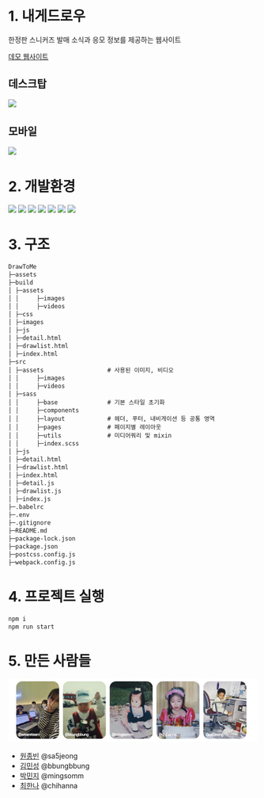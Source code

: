 # 1. 내게드로우

한정판 스니커즈 발매 소식과 응모 정보를 제공하는 웹사이트

[데모 웹사이트](https://gallant-payne-2a2f4d.netlify.app/)

## 데스크탑

<img src="./assets/desktop.gif">

## 모바일

<img src="./assets/mobile.gif">
  
  
    
    


# 2. 개발환경

<img src="https://img.shields.io/badge/html-E34F26?style=for-the-badge&logo=html5&logoColor=white">
<img src="https://img.shields.io/badge/css-1572B6?style=for-the-badge&logo=css3&logoColor=white">
<img src="https://img.shields.io/badge/javascript-F7DF1E?style=for-the-badge&logo=javascript&logoColor=black">
<img src="https://img.shields.io/badge/postcss-DD3A0A?style=for-the-badge&logo=postcss&logoColor=black">
<img src="https://img.shields.io/badge/sass-CC6699?style=for-the-badge&logo=sass&logoColor=black">
<img src="https://img.shields.io/badge/babel-F9DC3E?style=for-the-badge&logo=babel&logoColor=black">
<img src="https://img.shields.io/badge/webpack-8DD6F9?style=for-the-badge&logo=webpack&logoColor=black">

# 3. 구조

```
DrawToMe
├─assets
├─build
│ ├─assets
│ │     ├─images
│ │     ├─videos
│ ├─css
│ ├─images
│ ├─js
│ ├─detail.html
│ ├─drawlist.html
│ ├─index.html
├─src
│ ├─assets                  # 사용된 이미지, 비디오
│ │     ├─images
│ │     ├─videos
│ ├─sass
│ │     ├─base              # 기본 스타일 초기화
│ │     ├─components
│ │     ├─layout            # 헤더, 푸터, 내비게이션 등 공통 영역
│ │     ├─pages             # 페이지별 레이아웃
│ │     ├─utils             # 미디어쿼리 및 mixin
│ │     ├─index.scss
│ ├─js
│ ├─detail.html
│ ├─drawlist.html
│ ├─index.html
│ ├─detail.js
│ ├─drawlist.js
│ ├─index.js
├─.babelrc
├─.env
├─.gitignore
├─README.md
├─package-lock.json
├─package.json
├─postcss.config.js
├─webpack.config.js

```

# 4. 프로젝트 실행

```
npm i
npm run start
```

# 5. 만든 사람들

<img src="./assets/contributors.jpg">

- [원종빈](https://github.com/JJongBin) @sa5jeong
- [김민성](https://gtihub.com/minsoftk) @bbungbbung
- [박민지](https://github.com/urther) @mingsomm
- [최한나](https://github.com/hann3) @chihanna
